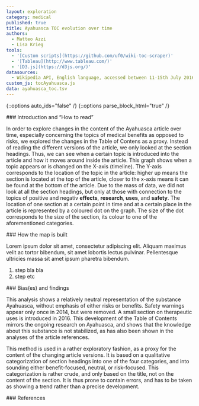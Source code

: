 ```yaml
---
layout: exploration
category: medical
published: true
title: Ayahuasca TOC evolution over time
authors:
  - Matteo Azzi
  - Lisa Krieg
tools:
  - '[Custom scripts](https://github.com/uf0/wiki-toc-scraper)'
  - '[Tableau](http://www.tableau.com/)'
  - '[D3.js](https://d3js.org/)'
datasources:
  - Wikipedia API, English language, accessed between 11-15th July 2016
custom_js: tocAyahuasca.js
data: ayahuasca_toc.tsv
---
```

{::options auto_ids="false" /}
{::options parse_block_html="true" /}
<div class="intro">
### Introduction and “How to read”

In order to explore changes in the content of the Ayahuasca article over time, especially concerning the topics of medical benefits as opposed to risks, we explored the changes in the Table of Contens as a proxy. Instead of reading the different versions of the article, we only looked at the section headings. Thus, we can see when a certain topic is introduced into the article and how it moves around inside the article.
This graph shows when a topic appears or is changed on the X-axis (timeline). The Y-axis corresponds to the location of the topic in the article: higher up means the section is located at the top of the article, closer to the x-axis means it can be found at the bottom of the article.
Due to the mass of data, we did not look at all the section headings, but only at those with connection to the topics of positive and negativ **effects**, **research**, **uses**, and **safety**. The location of one section at a certain point in time and at a certain place in the article is represented by a coloured dot on the graph. The size of the dot corresponds to the size of the section, its colour to one of the aforementioned categories.
</div>

<div class="protocol">
### How the map is built

Lorem ipsum dolor sit amet, consectetur adipiscing elit. Aliquam maximus velit ac tortor bibendum, sit amet lobortis lectus pulvinar. Pellentesque ultricies massa sit amet ipsum pharetra bibendum.

1. step bla bla
2. step etc

</div>

<div class="findings">
### Bias(es) and findings

This analysis shows a relatively neutral representation of the substance Ayahuasca, without emphasis of either risks or benefits. Safety warnings appear only once in 2014, but were removed. A small section on therapeutic uses is introduced in 2016. This development of the Table of Contents mirrors the ongoing research on Ayahuasca, and shows that the knowledge about this substance is not stabilized, as has also been shown in the analyses of the article references.

This method is used in a rather exploratory fashion, as a proxy for the content of the changing article versions. It is based on a qualitative categorization of section headings into one of the four categories, and into sounding either benefit-focused, neutral, or risk-focused. This categorization is rather crude, and only based on the title, not on the content of the section. It is thus prone to contain errors, and has to be taken as showing a trend rather than a precise development.
</div>

<div class="references">
### References

[^1]: And here is the definition.
</div>
